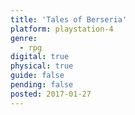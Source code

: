 ```yaml
---
title: 'Tales of Berseria'
platform: playstation-4
genre:
  - rpg
digital: true
physical: true
guide: false
pending: false
posted: 2017-01-27
---
```


